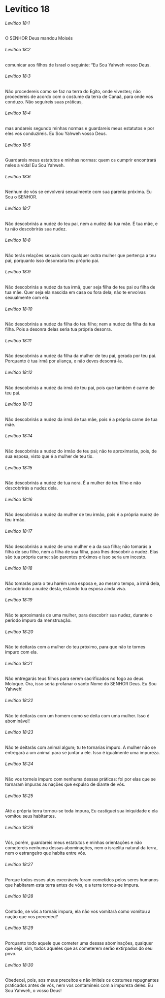 # Levítico 18

###### Levítico 18:1

O SENHOR Deus mandou Moisés

###### Levítico 18:2

comunicar aos filhos de Israel o seguinte: “Eu Sou Yahweh vosso Deus.

###### Levítico 18:3

Não procedereis como se faz na terra do Egito, onde vivestes; não procedereis de acordo com o costume da terra de Canaã, para onde vos conduzo. Não seguireis suas práticas,

###### Levítico 18:4

mas andareis segundo minhas normas e guardareis meus estatutos e por eles vos conduzireis. Eu Sou Yahweh vosso Deus.

###### Levítico 18:5

Guardareis meus estatutos e minhas normas: quem os cumprir encontrará neles a vida! Eu Sou Yahweh.

###### Levítico 18:6

Nenhum de vós se envolverá sexualmente com sua parenta próxima. Eu Sou o SENHOR.

###### Levítico 18:7

Não descobrirás a nudez do teu pai, nem a nudez da tua mãe. É tua mãe, e tu não descobrirás sua nudez.

###### Levítico 18:8

Não terás relações sexuais com qualquer outra mulher que pertença a teu pai, porquanto isso desonraria teu próprio pai.

###### Levítico 18:9

Não descobrirás a nudez da tua irmã, quer seja filha de teu pai ou filha de tua mãe. Quer seja ela nascida em casa ou fora dela, não te envolvas sexualmente com ela.

###### Levítico 18:10

Não descobrirás a nudez da filha do teu filho; nem a nudez da filha da tua filha. Pois a desonra delas seria tua própria desonra.

###### Levítico 18:11

Não descobrirás a nudez da filha da mulher de teu pai, gerada por teu pai. Porquanto é tua irmã por aliança, e não deves desonrá-la.

###### Levítico 18:12

Não descobrirás a nudez da irmã de teu pai, pois que também é carne de teu pai.

###### Levítico 18:13

Não descobrirás a nudez da irmã de tua mãe, pois é a própria carne de tua mãe.

###### Levítico 18:14

Não descobrirás a nudez do irmão de teu pai; não te aproximarás, pois, de sua esposa, visto que é a mulher de teu tio.

###### Levítico 18:15

Não descobrirás a nudez de tua nora. É a mulher de teu filho e não descobrirás a nudez dela.

###### Levítico 18:16

Não descobrirás a nudez da mulher de teu irmão, pois é a própria nudez de teu irmão.

###### Levítico 18:17

Não descobrirás a nudez de uma mulher e a da sua filha; não tomarás a filha de seu filho, nem a filha de sua filha, para lhes descobrir a nudez. Elas são tua própria carne: são parentes próximos e isso seria um incesto.

###### Levítico 18:18

Não tomarás para o teu harém uma esposa e, ao mesmo tempo, a irmã dela, descobrindo a nudez desta, estando tua esposa ainda viva.

###### Levítico 18:19

Não te aproximarás de uma mulher, para descobrir sua nudez, durante o período impuro da menstruação.

###### Levítico 18:20

Não te deitarás com a mulher do teu próximo, para que não te tornes impuro com ela.

###### Levítico 18:21

Não entregarás teus filhos para serem sacrificados no fogo ao deus Moloque. Ora, isso seria profanar o santo Nome do SENHOR Deus. Eu Sou Yahweh!

###### Levítico 18:22

Não te deitarás com um homem como se deita com uma mulher. Isso é abominável!

###### Levítico 18:23

Não te deitarás com animal algum; tu te tornarias impuro. A mulher não se entregará a um animal para se juntar a ele. Isso é igualmente uma impureza.

###### Levítico 18:24

Não vos torneis impuro com nenhuma dessas práticas: foi por elas que se tornaram impuras as nações que expulso de diante de vós.

###### Levítico 18:25

Até a própria terra tornou-se toda impura, Eu castiguei sua iniquidade e ela vomitou seus habitantes.

###### Levítico 18:26

Vós, porém, guardareis meus estatutos e minhas orientações e não cometereis nenhuma dessas abominações, nem o israelita natural da terra, nem o estrangeiro que habita entre vós.

###### Levítico 18:27

Porque todos esses atos execráveis foram cometidos pelos seres humanos que habitaram esta terra antes de vós, e a terra tornou-se impura.

###### Levítico 18:28

Contudo, se vós a tornais impura, ela não vos vomitará como vomitou a nação que vos precedeu?

###### Levítico 18:29

Porquanto todo aquele que cometer uma dessas abominações, qualquer que seja, sim, todos aqueles que as cometerem serão extirpados do seu povo.

###### Levítico 18:30

Obedecei, pois, aos meus preceitos e não imiteis os costumes repugnantes praticados antes de vós, nem vos contamineis com a impureza deles. Eu Sou Yahweh, o vosso Deus!

